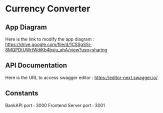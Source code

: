 # Currency Converter


## App Diagram
Here is the link to modify the app diagram : https://drive.google.com/file/d/1CSSgSSi-8MQPDtUWrtWdiKb4bsju_ahA/view?usp=sharing

## API Documentation
Here is the URL to access swagger editor : https://editor-next.swagger.io/


## Constants
BankAPI port : 3000
Frontend Server port : 3001
